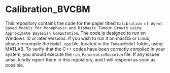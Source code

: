 # Calibration_BVCBM

This repository contains the code for the paper titled `Calibration of Agent Based Models for Monophasic and Biphasic Tumour Growth using Approximate Bayesian Computation`. The code is designed to run on Windows 10 or later versions. If you wish to run it on macOS or Linux, please recompile the `Model.cpp` file, located in the `TumourModel` folder, using MATLAB. To verify that the C++ codes have been correctly compiled in your system, you should execute the `run_PancreaticMouse1.m` file. If any issues arise, kindly report them in this repository, and I will respond as soon as possible.
